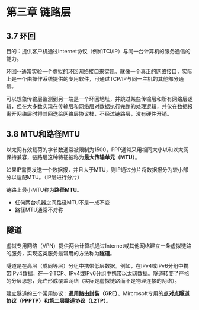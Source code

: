 # 第三章 链路层

## 3.7 环回

目的：提供客户机通过Internet协议（例如TCI/IP）与同一台计算机的服务通信的能力。

环回--通常实验一个虚拟的环回网络接口来实现。就像一个真正的网络接口，实际上是一个由操作系统提供的专用软件，可通过TCP/IP与同一主机的其他部分通信。

可以想象传输层监测到另一端是一个环回地址，并跳过某些传输层和所有网络层逻辑，但在大多数实现在传输层和网络层对数据执行完整的处理逻辑，并仅在数据报离开网络层时将其回送给网络层协议栈，不经过链路层，没有硬件开销。

## 3.8 MTU和路径MTU

以太网有效载荷的字节数通常被限制为1500，PPP通常采用相同大小以和以太网保持兼容，链路层这种特征被称为**最大传输单元（MTU）**。

如果IP需要发送一个数据报，并且大于MTU，则IP通过分片将数据报分为较小部分以适配MTU。（IP层进行分片）

链路上最小MTU称为**路径MTU**。

* 任何两台机器之间路径MTU不是一成不变
* 路径MTU通常不对称

## 隧道

虚拟专用网络（VPN）提供两台计算机通过Internet或其他网络建立一条虚拟链路的服务，实现这类服务最常用的方法称为**隧道**。

隧道是在高层（或同等层）分组中携带低层数据。例如，在IPv4或IPv6分组中携带IPv4数据，在一个TCP、IPv4或IPv6分组中携带以太网数据。隧道转变了严格的分层思想，允许形成覆盖网络（实际是虚拟链路而不是物理连接的网络）。

建立隧道的三个常用协议：**通用路由封装（GRE）**、Mircrosoft专用的**点对点隧道协议（PPPTP）**和**第二层隧道协议（L2TP）**。





























